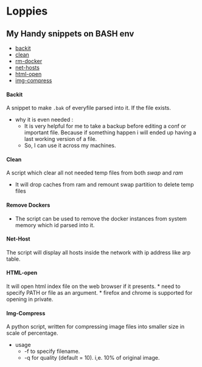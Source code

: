 # Loppies

## My Handy snippets on BASH env

- [backit](#Backit)  
- [clean](#clean)
- [rm-docker](#rm-docker)
- [net-hosts](#net-hosts)
- [html-open](#html-open)
- [img-compress](#Img-Compress)

#### Backit  
A snippet to make `.bak` of everyfile parsed into it. If the file exists.   
* why it is even needed :
  * It is very helpful for me to take a backup before editing a conf or important file. Because if something happen i will ended up having a last working version of a file.
  * So, I can use it across my machines.

#### Clean
A script which clear all not needed temp files from both *swap* and *ram*
* It will drop caches from ram and remount swap partition to delete temp files

#### Remove Dockers
* The script can be used to remove the docker instances from system memory which id parsed into it.

#### Net-Host
The script will display all hosts inside the network with ip address like arp table.

#### HTML-open
It will open html index file on the web browser if it presents.
	* need to specify PATH or file as an argument.
	* firefox and chrome is supported for opening in private.  

#### Img-Compress
A python script, written for compressing image files into smaller size in scale of percentage.  
* usage
  * -f to specify filename.   
  * -q for quality (default = 10). i,e. 10% of original image. 
